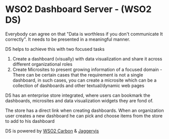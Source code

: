 WSO2 Dashboard Server - (WSO2 DS)
===========================

Everybody can agree on that "Data is worthless if you don't communicate It correctly". It needs to be presented in a meaningful manner. 

DS helps to achieve this with two focused tasks

1.  Create a dashboard (visually) with data visualization and share it across different organizational roles
2.  Create Microsites to present growing information of a focused domain - There can be certain cases that the requirement is not a single dashboard, in such cases, you can create a microsite which can be a collection of dashboards and other textual/dynamic web pages

DS has an enterprise store integrated, where users can bookmark the dashboards, microsites and data visualization
widgets they are fond of.

The store has a direct link when creating dashboards. When an organization user creates a new dashboard he can pick and choose items from the store to add to his dashboard

DS is powered by [WSO2 Carbon](http://wso2.com/products/carbon) & [Jaggeryjs](http://jaggeryjs.org)
